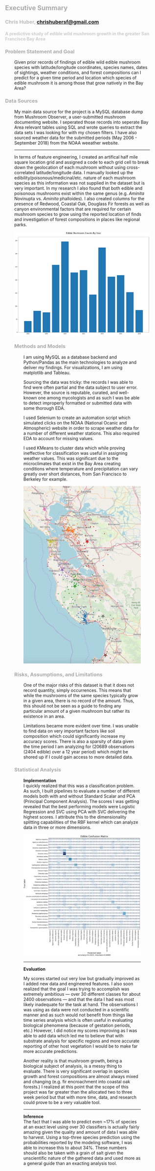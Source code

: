 ## <span style="color:#AAA">Executive Summary</span>
### <span style="color:#BBB">Chris Huber, chrishubersf@gmail.com</span>
#### <span style="color:#CCC">A predictive study of edible wild mushroom growth in the greater San Francisco Bay Area</span>

### <span style="color:#AAA">Problem Statement and Goal</span>
<div style="margin-left: 30px; margin-right: 30px;">
<p>Given prior records of findings of edible wild edible mushroom species with latitude/longitude coordinates, species names, dates of sightings, weather conditions, and forest compositions can I predict for a given time period and location which species of edible mushroom it is among those that grow natively in the Bay Area?</p>
</div>

### <span style="color:#AAA">Data Sources</span>
<div style="margin-left: 30px; margin-right: 30px;">
<p>
My main data source for the project is a MySQL database dump from Mushroom Observer, a user-submitted mushroom documenting website. I seperated those records into seperate Bay Area relevant tables using SQL and wrote queries to extract the data sets I was looking for with my chosen filters. I have also sourced weather data for the submitted periods (May 2006 - September 2018) from the NOAA weeather website. 
</p>

<hr/>

<p>
In terms of feature engineering, I created an artifical half mile square location grid and assigned a code to each grid cell to break down the geolocation of each mushroom without using cross-correlated latitude/longitude data. I manually looked up the edibility/poisonous/medicinal/etc. nature of each mushroom species as this information was not supplied in the dataset but is very important. In my research I also found that both edible and poisonous mushrooms exist within the same genus (e.g. <i>Aminita</i> Novinupta vs. <i>Aminita</i> phalloides). I also created columns for the presence of Redwood, Coastal Oak, Douglass Fir forests as well as canyon environmental factors that are required for certain mushroom species to grow using the reported location of finds and investigation of forest compositions in places like regional parks.
</p>

<p>
<img src="./images/mushroom_date_bar.png">
</p>

### <span style="color:#AAA">Methods and Models</span>
<div style="margin-left: 30px; margin-right: 30px;">
<p>I am using MySQL as a database backend and Python/Pandas as the main technologies to analyze and deliver my findings. For visualizations, I am using matplotlib and Tableau.</p>
<p>Sourcing the data was tricky: the records I was able to find were often partial and the data subject to user error. However, the source is reputable, curated, and well-known one among mycologists and as such I was be able to detect improperly formatted or submitted data with some thorough EDA.</p>
<p>I used Selenium to create an automation script which simulated clicks on the NOAA (National Ocanic and Atmospheric) website in order to scrape weather data for a number of different weather stations. This also required EDA to account for missing values.</p>
<p>I used KMeans to cluster data which while proving ineffective for classification was useful in assigning weather values. This was significant due to the microclimates that exist in the Bay Area creating conditions where temperature and precipitation can vary greatly over short distances, from San Francisco to Berkeley for example.
<p><img src="./images/mush_cluster_map.png">
</div>


### <span style="color:#AAA">Risks, Assumptions, and Limitations</span>
<div style="margin-left: 30px; margin-right: 30px;">
<p>One of the major risks of this dataset is that it does not record quantity, simply occurrences. This means that while the mushrooms of the same species typically grow in a given area, there is no record of the amount. Thus, this should not be seen as a guide to finding any particular amount of a given mushroom but rather its existence in an area.</p>
<p>Limitations became more evident over time. I was unable to find data on very important factors like soil composition which could significantly increase my accuracy scores. There is also a sparsity of data given the time period I am analyzing for (20689 observations (2404 edible) over a 12 year period) which might be shored up if I could gain access to more detailed data.</p>
</div>

### <span style="color:#AAA">Statistical Analysis</span>
<div style="margin-left: 30px; margin-right: 30px;">
<p><b>Implementation</b><br/>
I quickly realized that this was a classification problem. As such, I built pipelines to evaluate a number of different models both with and without Standard Scalar and PCA (Principal Component Analysis). The scores I was getting revealed that the best performing models were Logistic Regression and SVC using PCA with SVC delivering the highest scores. I attribute this to the dimensionality splitting capabilities of the RBF kernel which can analyze data in three or more dimensions.
</p>
<p>
<img src="./images/log_reg_cm.png">
</p>

<hr/>

<p><b>Evaluation</b><br/>
<p>
My scores started out very low but gradually improved as I added new data and engineered features. I also soon realized that the goal I was trying to accomplish was extremely ambitious &mdash; over 30 different classes for about 2400 observations &mdash; and that the data I had was most likely inadequate for the task at hand. The observations I was using as data were not conducted in a scientific manner and as such would not benefit from things like time series analysis which is often useful in evaluating biological phenomena (because of gestation periods, etc.) However, I did notice my scores improving as I was able to add data which led me to believe that with substrate analysis for specific regions and more accurate reporting of other host vegetation I would be to make far more accurate predictions.
</p>
<p>
Another reality is that mushroom growth, being a biological subject of analysis, is a messy thing to evaluate. There is very significant overlap in species growth and forest compositions are almost always mixed and changing (e.g. fir encroachment into coastal oak forests.) I realized at this point that the scope of this project was far greater than the allocated two to three week period but that with more time, data, and research could prove to be a very valuable tool.
</p>

<hr/>

<p><b>Inference</b><br/>
The fact that I was able to predict even ~17% of species at an exact level using over 30 classifiers is actually fairly amazing given the quality and amount of data I was able to harvest. Using a top-three species prediction using the probabilities reported by the modeling software, I was able to increase this to about 34%. These numbers should also be taken with a grain of salt given the unscientific nature of the gathered data and used more as a general guide than an exacting analysis tool.
</p>
</div>

